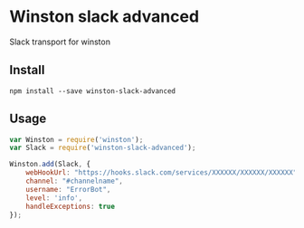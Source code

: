 # Winston slack advanced
Slack transport for winston


## Install

```
npm install --save winston-slack-advanced
```

## Usage


```js
var Winston = require('winston');
var Slack = require('winston-slack-advanced');

Winston.add(Slack, {
    webHookUrl: "https://hooks.slack.com/services/XXXXXX/XXXXXX/XXXXXX",
    channel: "#channelname",
    username: "ErrorBot",
    level: 'info',
    handleExceptions: true
});
```